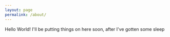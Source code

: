 ```yaml
---
layout: page
permalink: /about/
---
```


Hello World! I'll be putting things on here soon, after I've gotten some sleep
